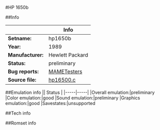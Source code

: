 #HP 1650b

##Info

||Info|
|-----|-----|
|**Setname:**|hp1650b
|**Year:**|1989
|**Manufacturer:**|Hewlett Packard
|**Status:**|preliminary
|**Bug reports:**|[MAMETesters](http://mametesters.org/view_all_set.php?type=1&temporary=y&search=hp16500.c)
|**Source file:**|[hp16500.c](https://github.com/mamedev/mame/blob/master/src/mess/drivers/hp16500.c)

##Emulation info
|| Status |
|-----|-----|
|Overall emulation:|preliminary
|Color emulation:|good
|Sound emulation:|preliminary
|Graphics emulation:|good
|Savestates:|unsupported

##Tech info

##Romset info

<!--- START OF EDITED COMMENT DO NOT TOUCH TEXT ABOVE-->
